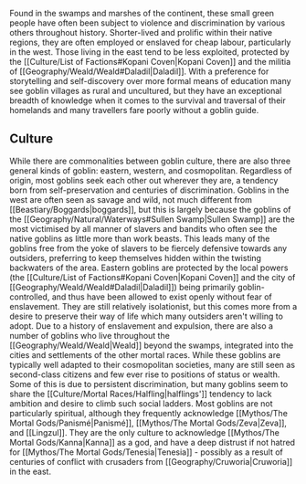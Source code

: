 Found in the swamps and marshes of the continent, these small green people have often been subject to violence and discrimination by various others throughout history. Shorter-lived and prolific within their native regions, they are often employed or enslaved for cheap labour, particularly in the west. Those living in the east tend to be less exploited, protected by the [[Culture/List of Factions#Kopani Coven|Kopani Coven]] and the militia of [[Geography/Weald/Weald#Daladil|Daladil]]. With a preference for storytelling and self-discovery over more formal means of education many see goblin villages as rural and uncultured, but they have an exceptional breadth of knowledge when it comes to the survival and traversal of their homelands and many travellers fare poorly without a goblin guide.
## Culture
While there are commonalities between goblin culture, there are also three general kinds of goblin: eastern, western, and cosmopolitan. Regardless of origin, most goblins seek each other out wherever they are, a tendency born from self-preservation and centuries of discrimination. Goblins in the west are often seen as savage and wild, not much different from [[Beastiary/Boggards|boggards]], but this is largely because the goblins of the [[Geography/Natural/Waterways#Sullen Swamp|Sullen Swamp]] are the most victimised by all manner of slavers and bandits who often see the native goblins as little more than work beasts. This leads many of the goblins free from the yoke of slavers to be fiercely defensive towards any outsiders, preferring to keep themselves hidden within the twisting backwaters of the area. Eastern goblins are protected by the local powers (the [[Culture/List of Factions#Kopani Coven|Kopani Coven]] and the city of [[Geography/Weald/Weald#Daladil|Daladil]]) being primarily goblin-controlled, and thus have been allowed to exist openly without fear of enslavement. They are still relatively isolationist, but this comes more from a desire to preserve their way of life which many outsiders aren't willing to adopt. Due to a history of enslavement and expulsion, there are also a number of goblins who live throughout the [[Geography/Weald/Weald|Weald]] beyond the swamps, integrated into the cities and settlements of the other mortal races. While these goblins are typically well adapted to their cosmopolitan societies, many are still seen as second-class citizens and few ever rise to positions of status or wealth. Some of this is due to persistent discrimination, but many goblins seem to share the [[Culture/Mortal Races/Halfling|halflings']] tendency to lack ambition and desire to climb such social ladders. Most goblins are not particularly spiritual, although they frequently acknowledge [[Mythos/The Mortal Gods/Panismé|Panismé]], [[Mythos/The Mortal Gods/Zeva|Zeva]], and [[Lingzul]]. They are the only culture to acknowledge [[Mythos/The Mortal Gods/Kanna|Kanna]] as a god, and have a deep distrust if not hatred for [[Mythos/The Mortal Gods/Tenesia|Tenesia]] - possibly as a result of centuries of conflict with crusaders from [[Geography/Cruworia|Cruworia]] in the east.